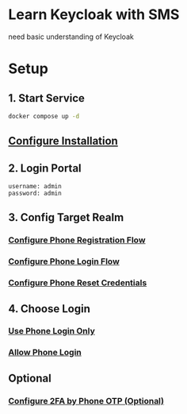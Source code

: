 # Learn Keycloak with SMS
need basic understanding of Keycloak

# Setup
## 1. Start Service
```bash
docker compose up -d
```
## [Configure Installation](https://github.com/cooperlyt/keycloak-phone-provider#installing)

## 2. Login Portal
```account
username: admin
password: admin
```

## 3. Config Target Realm
### [Configure Phone Registration Flow](https://github.com/cooperlyt/keycloak-phone-provider#installing)
### [Configure Phone Login Flow](https://github.com/cooperlyt/keycloak-phone-provider#login-by-phone)
### [Configure Phone Reset Credentials](https://github.com/cooperlyt/keycloak-phone-provider#reset-credentials)

## 4. Choose Login 
### [Use Phone Login Only](https://github.com/cooperlyt/keycloak-phone-provider#only-use-phone-login-or-get-access-token-use-endpoints)

### [Allow Phone Login](https://github.com/cooperlyt/keycloak-phone-provider#everybody-phone-number-if-not-exists-create-user-by-phone-number-get-access-token-use-endpoints)

## Optional
### [Configure 2FA by Phone OTP (Optional)](https://github.com/cooperlyt/keycloak-phone-provider#2fa-by-phone-otp)
